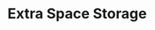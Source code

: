---
title: "Extra Space Storage"
url: /euclid/extra-space-storage-lakeland-boulevard/
shop: storage rental
---